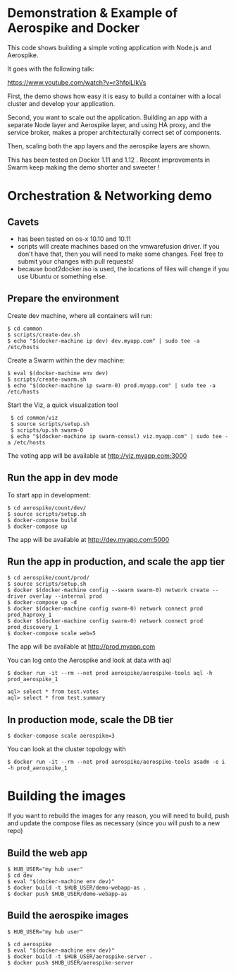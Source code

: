# Demonstration & Example of Aerospike and Docker

This code shows building a simple voting application with Node.js and Aerospike.

It goes with the following talk:

https://www.youtube.com/watch?v=r3hfpiLlkVs

First, the demo shows how easy it is easy to build a container with a local cluster and develop your application.

Second, you want to scale out the application. Building an app with a separate Node layer and Aerospike layer, and using HA proxy, and the service broker, makes a proper architecturally correct set of components.

Then, scaling both the app layers and the aerospike layers are shown.

This has been tested on Docker 1.11 and 1.12 . Recent improvements in Swarm keep making the demo shorter and sweeter !

# Orchestration & Networking demo

## Cavets

* has been tested on os-x 10.10 and 10.11
* scripts will create machines based on the vmwarefusion driver. If you don't have that, then you will need to make some changes. Feel free to submit your changes with pull requests!
* because boot2docker.iso is used, the locations of files will change if you use Ubuntu or something else. 

## Prepare the environment

Create dev machine, where all containers will run:

    $ cd common
    $ scripts/create-dev.sh
    $ echo "$(docker-machine ip dev) dev.myapp.com" | sudo tee -a /etc/hosts

Create a Swarm within the dev machine:

    $ eval $(docker-machine env dev)
    $ scripts/create-swarm.sh
    $ echo "$(docker-machine ip swarm-0) prod.myapp.com" | sudo tee -a /etc/hosts

Start the Viz, a quick visualization tool

     $ cd common/viz
     $ source scripts/setup.sh
     $ scripts/up.sh swarm-0
     $ echo "$(docker-machine ip swarm-consul) viz.myapp.com" | sudo tee -a /etc/hosts

The voting app will be available at http://viz.myapp.com:3000 

## Run the app in dev mode

To start app in development:

    $ cd aerospike/count/dev/
    $ source scripts/setup.sh
    $ docker-compose build
    $ docker-compose up

The app will be available at http://dev.myapp.com:5000

## Run the app in production, and scale the app tier

    $ cd aerospike/count/prod/
    $ source scripts/setup.sh
    $ docker $(docker-machine config --swarm swarm-0) network create --driver overlay --internal prod
    $ docker-compose up -d
    $ docker $(docker-machine config swarm-0) network connect prod prod_haproxy_1
    $ docker $(docker-machine config swarm-0) network connect prod prod_discovery_1
    $ docker-compose scale web=5

The app will be available at http://prod.myapp.com

You can log onto the Aerospike and look at data with aql

    $ docker run -it --rm --net prod aerospike/aerospike-tools aql -h prod_aerospike_1

    aql> select * from test.votes
    aql> select * from test.summary

## In production mode, scale the DB tier

    $ docker-compose scale aerospike=3

You can look at the cluster topology with

    $ docker run -it --rm --net prod aerospike/aerospike-tools asadm -e i -h prod_aerospike_1

# Building the images

If you want to rebuild the images for any reason, you will need to build, push and update the compose files as necessary (since you will push to a new repo)

## Build the web app

    $ HUB_USER="my hub user"
    $ cd dev
    $ eval "$(docker-machine env dev)"
    $ docker build -t $HUB_USER/demo-webapp-as .
    $ docker push $HUB_USER/demo-webapp-as

## Build the aerospike images

    $ HUB_USER="my hub user"

    $ cd aerospike
    $ eval "$(docker-machine env dev)"
    $ docker build -t $HUB_USER/aerospike-server .
    $ docker push $HUB_USER/aerospike-server

